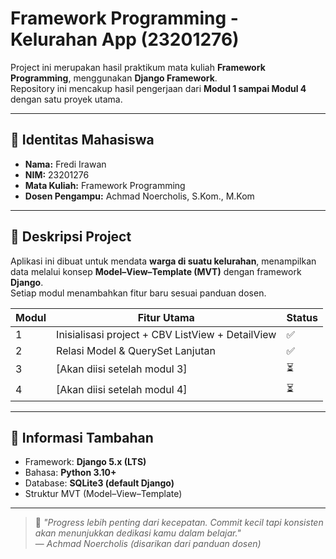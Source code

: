 
# Framework Programming - Kelurahan App (23201276)

Project ini merupakan hasil praktikum mata kuliah **Framework Programming**, menggunakan **Django Framework**.  
Repository ini mencakup hasil pengerjaan dari **Modul 1 sampai Modul 4** dengan satu proyek utama.

---

## 👤 Identitas Mahasiswa
- **Nama:** Fredi Irawan  
- **NIM:** 23201276  
- **Mata Kuliah:** Framework Programming  
- **Dosen Pengampu:** Achmad Noercholis, S.Kom., M.Kom

---

## 📖 Deskripsi Project
Aplikasi ini dibuat untuk mendata **warga di suatu kelurahan**, menampilkan data melalui konsep **Model–View–Template (MVT)** dengan framework **Django**.  
Setiap modul menambahkan fitur baru sesuai panduan dosen.

| Modul | Fitur Utama | Status |
|--------|--------------|---------|
| 1 | Inisialisasi project + CBV ListView + DetailView | ✅ |
| 2 | Relasi Model & QuerySet Lanjutan| ✅ |
| 3 | [Akan diisi setelah modul 3] | ⏳ |
| 4 | [Akan diisi setelah modul 4] | ⏳ |

---

## 🔗 Informasi Tambahan
- Framework: **Django 5.x (LTS)**
- Bahasa: **Python 3.10+**
- Database: **SQLite3 (default Django)**
- Struktur MVT (Model–View–Template)

---

> 💬 *"Progress lebih penting dari kecepatan. Commit kecil tapi konsisten akan menunjukkan dedikasi kamu dalam belajar."*  
> — *Achmad Noercholis (disarikan dari panduan dosen)*
